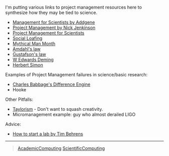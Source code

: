 

I'm putting various links to project management resources here to synthesize how they may be tied to science.

-   [Management for Scientists by Addgene](http://info.addgene.org/download-addgenes-ebook-management-for-scientists)
-   [Project Management by Nick Jenkinson](http://www.nickjenkins.net/prose/projectPrimer.pdf)
-   [Project Management for Scientists](http://www.sciencemag.org/careers/2002/07/project-management-scientists)
-   [Social Loafing](https://en.wikibooks.org/wiki/Managing_Groups_and_Teams/Social_Loafing)
-   [Mythical Man Month](https://en.wikipedia.org/wiki/The_Mythical_Man-Month)
-   [Amdahl's law](https://en.wikipedia.org/wiki/Amdahl%27s_law)
-   [Gustafson's law](https://en.wikipedia.org/wiki/Gustafson%27s_law)
-   [W Edwards Deming](https://en.wikipedia.org/wiki/W._Edwards_Deming)
-   [Herbert Simon](https://en.wikipedia.org/wiki/Herbert_A._Simon)

Examples of Project Management failures in science/basic research:

-   [Charles Babbage's Difference Engine](https://en.wikipedia.org/wiki/Difference_engine)
-   Hooke

Other Pitfalls:

-   [Taylorism](http://rationalwiki.org/wiki/Taylorism) - Don't want to squash creativity.
-   Micromanagement example: guy who almost derailed LIGO

Advice:

-   [How to start a lab by Tim Behrens](http://users.fmrib.ox.ac.uk/~behrens/Startingalab.htm)

* * * * *

> [AcademicComputing](../AcademicComputing) [ScientificComputing](../ScientificComputing)
